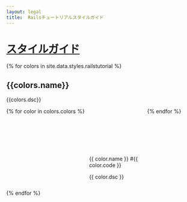 ```yaml
---
layout: legal
title:  Railsチュートリアルスタイルガイド
---
```

<div class="text-center">
  <h1 id="top"><a href="#top">スタイルガイド</a></h1>
</div>


{% for colors in site.data.styles.railstutorial %}
  <h2>{{colors.name}}</h2>
  <p>{{colors.dsc}}</p>
  <div class="colors">
    {% for color in colors.colors %}
      <div class="color">
        <div class="one-color" style="background-color: #{{ color.code }}"></div>
        <p>{{ color.name }} #{{ color.code }}</p>
        <p>{{ color.dsc }}</p>
      </div>
    {% endfor %}
  </div>
{% endfor %}


<style media="screen">
  .color {
    margin: 12px;
    width: calc(33% - 24px);
  }
  .one-color {
    height: 100px;
  }
  .colors {
    display: flex;
    flex-wrap: wrap;
  }
</style>
